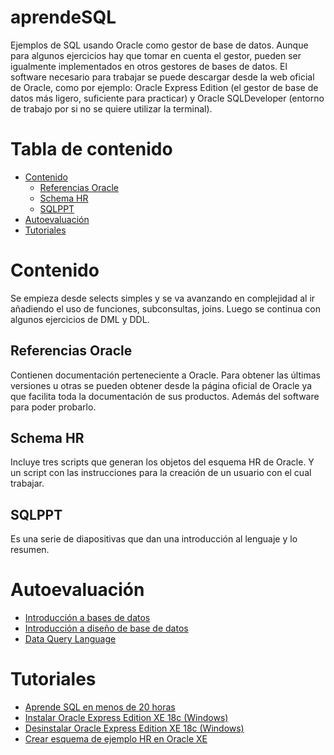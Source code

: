 # aprendeSQL
Ejemplos de SQL usando Oracle como gestor de base de datos. Aunque para algunos ejercicios hay que tomar en cuenta el gestor, pueden ser igualmente implementados en otros gestores de bases de datos. El software necesario para trabajar se puede descargar desde la web oficial de Oracle, como por ejemplo: Oracle Express Edition (el gestor de base de datos más ligero, suficiente para practicar) y Oracle SQLDeveloper (entorno de trabajo por si no se quiere utilizar la terminal).

# Tabla de contenido
- [Contenido](#Contenido)
  - [Referencias Oracle](#Referencias-Oracle)
  - [Schema HR](#Schema-HR)
  - [SQLPPT](#SQLPPT)
- [Autoevaluación](#Autoevaluación)
- [Tutoriales](#Tutoriales)
 
# Contenido
Se empieza desde selects simples y se va avanzando en complejidad al ir añadiendo el uso de funciones, subconsultas, joins. Luego se continua con algunos ejercicios de DML y DDL.
## Referencias Oracle
  Contienen documentación perteneciente a Oracle. Para obtener las últimas versiones u otras se pueden obtener desde la página oficial de Oracle ya que facilita toda la documentación de sus productos. Además del software para poder probarlo.
## Schema HR
  Incluye tres scripts que generan los objetos del esquema HR de Oracle. Y un script con las instrucciones para la creación de un usuario con el cual trabajar.
## SQLPPT
  Es una serie de diapositivas que dan una introducción al lenguaje y lo resumen.
# Autoevaluación
- [Introducción a bases de datos](https://forms.gle/NYw97A2Km5ufQR1L6)
- [Introducción a diseño de base de datos](https://forms.gle/Da1q6LeBmBjkzr2v5)
- [Data Query Language](https://forms.gle/1VGzU1tL8NMtuwjp7)
# Tutoriales
- [Aprende SQL en menos de 20 horas](https://www.amazon.es/dp/B084NY3VP7/ref=sr_1_3?__mk_es_ES=ÅMÅŽÕÑ&keywords=aprende+sql&qid=1581454483&sr=8-3)
- [Instalar Oracle Express Edition XE 18c (Windows)](https://youtu.be/QAAeIQQYN_A)
- [Desinstalar Oracle Express Edition XE 18c (Windows)](https://youtu.be/t52JaQWfrE8)
- [Crear esquema de ejemplo HR en Oracle XE](https://youtu.be/GLbT72Hm83M)
